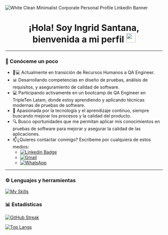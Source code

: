 ![White Clean Minimalist Corporate Personal Profile LinkedIn Banner](https://github.com/user-attachments/assets/04c56ccc-8076-472d-b4fb-1671e8085159)
<div id="header" align="center">
  <h1>
    ¡Hola! Soy Ingrid Santana, bienvenida a mi perfil
    <img decoding="async" src="https://media.giphy.com/media/hvRJCLFzcasrR4ia7z/giphy.gif" width="30px"/>
  </h1>
</div>

---
<div id="header" align="left">

### 🙋 Conóceme un poco
- 👩💻 Actualmente en transición de Recursos Humanos a QA Engineer.
- 📊 Desarrollando competencias en diseño de pruebas, análisis de requisitos, y aseguramiento de calidad de software.
- 💻 Participando activamente en un bootcamp de QA Engineer en TripleTen Latam, donde estoy aprendiendo y aplicando técnicas modernas de pruebas de software.
- 🌱 Apasionada por la tecnología y el aprendizaje continuo, siempre buscando mejorar los procesos y la calidad del producto.
- 🔍 Busco oportunidades que me permitan aplicar mis conocimientos en pruebas de software para mejorar y asegurar la calidad de las aplicaciones.
- 📫¿Quieres contactar conmigo? Escríbeme por cualquiera de estos medios:
  - [![Linkedin Badge](https://img.shields.io/badge/-IngridSantanaGaray-blue?style=flat&logo=Linkedin&logoColor=white)](https://www.linkedin.com/in/ingrid-santana-garay-459a2a31b)
  - [![Gmail](https://img.shields.io/badge/Gmail--informational?style=social&logo=gmail)](mailto:inolga17@gmail.com) 
  - [![WhatsApp](https://img.shields.io/badge/WhatsApp-25D366?logo=whatsapp&logoColor=white&style=flat)](https://wa.me/+526481085286)

---

### ⚙️ Lenguajes y herramientas
[![My Skills](https://skillicons.dev/icons?i=jira,androidstudio,figma,postman,pycharm,selenium,python,git,github,gmail,discord,mysql)](https://skillicons.dev)


### 📊 Estadísticas

[![GitHub Streak](http://github-readme-streak-stats.herokuapp.com?user=GarayOcs&theme=dark&background=000000)](https://git.io/streak-stats)

[![Top Langs](https://github-readme-stats.vercel.app/api/top-langs/?username=GarayOcs&layout=compact&theme=vision-friendly-dark)](https://github.com/GarayOcs/github-readme-stats)
